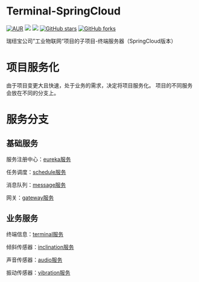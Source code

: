 # Terminal-SpringCloud

[![AUR](https://img.shields.io/apm/l/vim-mode.svg)](https://github.com/cureking/Terminal-SpringCloud)
[![](https://img.shields.io/badge/Author-Jarry-orange.svg)](https://www.cnblogs.com/Tiancheng-Duan/)
[![](https://img.shields.io/badge/version-0.2-brightgreen.svg)](https://github.com/cureking/Terminal-SpringCloud)
[![GitHub stars](https://img.shields.io/github/forks/cureking/centcontrol.svg?style=social&label=Stars)](https://github.com/cureking/Terminal-SpringCloud)
[![GitHub forks](https://img.shields.io/github/forks/cureking/centcontrol.svg?style=social&label=Fork)](https://github.com/cureking/Terminal-SpringCloud)

瑞纽宝公司”工业物联网“项目的子项目-终端服务器（SpringCloud版本）

# 项目服务化
由于项目变更大且快速，处于业务的需求，决定将项目服务化。
项目的不同服务会放在不同的分支上。

# 服务分支

## 基础服务
服务注册中心：[eureka服务](https://github.com/cureking/Terminal-SpringCloud/tree/eureka)

任务调度：[schedule服务](https://github.com/cureking/Terminal-SpringCloud/tree/schedule)

消息队列：[message服务](https://github.com/cureking/Terminal-SpringCloud/tree/message)

网关：[gateway服务](https://github.com/cureking/Terminal-SpringCloud/tree/gateway)

## 业务服务

终端信息：[terminal服务](https://github.com/cureking/Terminal-SpringCloud/tree/terminal)

倾斜传感器：[inclination服务](https://github.com/cureking/Terminal-SpringCloud/tree/inclination)

声音传感器：[audio服务](https://github.com/cureking/Terminal-SpringCloud/tree/audio)

振动传感器：[vibration服务](https://github.com/cureking/Terminal-SpringCloud/tree/vibration)
